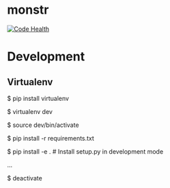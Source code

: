 # monstr
[![Code Health](https://landscape.io/github/IgorPelevanyuk/monstr/master/landscape.svg?style=flat)](https://landscape.io/github/IgorPelevanyuk/monstr/master)


Development
===========

Virtualenv
----------

$ pip install virtualenv

$ virtualenv dev

$ source dev/bin/activate

$ pip install -r requirements.txt

$ pip install -e . # Install setup.py in development mode

...

$ deactivate
